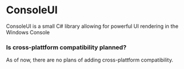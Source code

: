 # ConsoleUI
ConsoleUI is a small C# library allowing for powerful UI rendering in the Windows Console

### Is cross-plattform compatibility planned?
As of now, there are no plans of adding cross-plattform compatibility.

